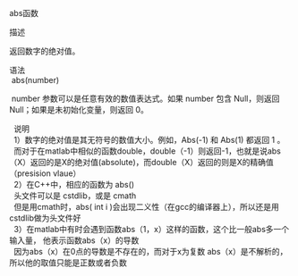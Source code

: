 abs函数 

描述

返回数字的绝对值。

  
语法  
 abs(number)

 number 参数可以是任意有效的数值表达式。如果 number 包含 Null，则返回 Null；如果是未初始化变量，则返回 0。

  
  说明  
  1）数字的绝对值是其无符号的数值大小。例如，Abs(-1) 和 Abs(1) 都返回 1 。  
  而对于在matlab中相似的函数double，double（-1）则返回-1，也就是说abs（X）返回的是X的绝对值(absolute)，而double（X）返回的则是X的精确值（presision vlaue）  
  2）在C++中，相应的函数为 abs()  
  头文件可以是 cstdlib，或是 cmath  
  但是用cmath时，abs( int i )会出现二义性（在gcc的编译器上），所以还是用cstdlib做为头文件好  
  3）在matlab中有时会遇到函数abs（1，x）这样的函数，这个比一般abs多一个输入量， 他表示函数abs（x）的导数  
  因为abs（x）在0点的导数是不存在的，而对于x为复数 abs（x）是不解析的，所以他的取值只能是正数或者负数